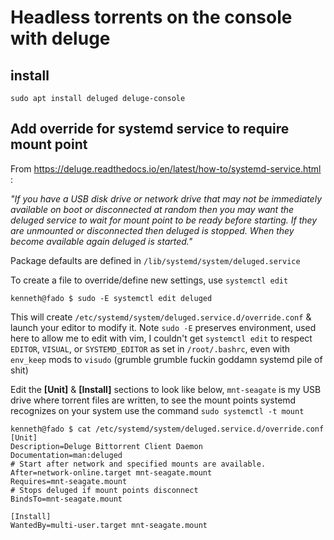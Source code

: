 # Headless torrents on the console with deluge
## install
`sudo apt install deluged deluge-console`
## Add override for systemd service to require mount point
From https://deluge.readthedocs.io/en/latest/how-to/systemd-service.html :

*"If you have a USB disk drive or network drive that may not be immediately
available on boot or disconnected at random then you may want the deluged
service to wait for mount point to be ready before starting. If they are
unmounted or disconnected then deluged is stopped. When they become available
again deluged is started."*

Package defaults are defined in `/lib/systemd/system/deluged.service`

To create a file to override/define new settings, use `systemctl edit`
```
kenneth@fado $ sudo -E systemctl edit deluged
```
This will create `/etc/systemd/system/deluged.service.d/override.conf` &
launch your editor to modify it.  Note `sudo -E` preserves environment, used
here to allow me to edit with vim, I couldn't get `systemctl edit` to respect
`EDITOR`, `VISUAL`, or `SYSTEMD_EDITOR` as set in `/root/.bashrc`, even with
`env_keep` mods to `visudo` (grumble grumble fuckin goddamn systemd pile of shit)

Edit the **[Unit]** & **[Install]** sections to look like below, `mnt-seagate`
is my USB drive where torrent files are written, to see the mount points
systemd recognizes on your system use the command `sudo systemctl -t mount`
```
kenneth@fado $ cat /etc/systemd/system/deluged.service.d/override.conf
[Unit]
Description=Deluge Bittorrent Client Daemon
Documentation=man:deluged
# Start after network and specified mounts are available.
After=network-online.target mnt-seagate.mount
Requires=mnt-seagate.mount
# Stops deluged if mount points disconnect
BindsTo=mnt-seagate.mount

[Install]
WantedBy=multi-user.target mnt-seagate.mount
```

